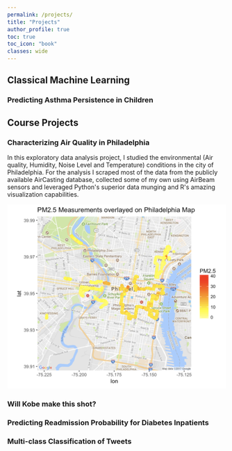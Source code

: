 ```yaml
---
permalink: /projects/
title: "Projects"
author_profile: true
toc: true
toc_icon: "book"
classes: wide
---
```


## Classical Machine Learning

### Predicting Asthma Persistence in Children

## Course Projects

### Characterizing Air Quality in Philadelphia
In this exploratory data analysis project, I studied the environmental (Air quality, Humidity, Noise Level and Temperature) conditions in the city of Philadelphia. For the analysis I scraped most of the data from the publicly available <a href="http://aircasting.habitatmap.org/mobile_map#?map_crowd=%22undefined%22&map=%7B%22zoom%22:5,%22lat%22:37.09024,%22lng%22:-95.712891,%22mapType%22:%22roadmap%22,%22hasChangedProgrammatically%22:false%7D&data=%7B%22sensorId%22:%22Particulate%20Matter-airbeam2-pm2.5%20(µg%2Fm³)%22,%22location%22:%22%22,%22tags%22:%22%22,%22usernames%22:%22%22,%22timeFrom%22:%221575936000%22,%22timeTo%22:%221607644799%22,%22heat%22:%7B%22lowest%22:0,%22low%22:12,%22mid%22:35,%22high%22:55,%22highest%22:150%7D,%22gridResolution%22:31,%22crowdMap%22:false%7D&fetchedSessionsCount=100" style="text-decoration: none;">AirCasting</a> database, collected some of my own using <a href="https://www.habitatmap.org/airbeamand" style="text-decoration: none;">AirBeam</a> sensors and leveraged Python's superior data munging and R's amazing visualization capabilities.

<center><img src="/images/Aircasting.png"/></center>

### Will Kobe make this shot?

### Predicting Readmission Probability for Diabetes Inpatients

### Multi-class Classification of Tweets

